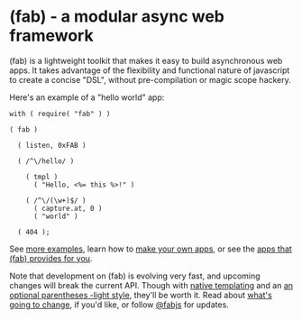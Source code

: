 (fab) - a modular async web framework
=====================================

(fab) is a lightweight toolkit that makes it easy to build asynchronous web apps. It takes advantage of the flexibility and functional nature of javascript to create a concise "DSL", without pre-compilation or magic scope hackery.

Here's an example of a "hello world" app:

    with ( require( "fab" ) ) 
    
    ( fab )
    
      ( listen, 0xFAB )
      
      ( /^\/hello/ )
      
        ( tmpl )
          ( "Hello, <%= this %>!" )
    
        ( /^\/(\w+)$/ )
          ( capture.at, 0 )
          ( "world" )
      
      ( 404 );
    
See [more examples](http://github.com/jed/fab/tree/master/examples/), learn how to [make your own apps](http://wiki.github.com/jed/fab/fab-app-specification), or see the [apps that (fab) provides for you](http://wiki.github.com/jed/fab/built-in-fab-apps).

Note that development on (fab) is evolving very fast, and upcoming changes will break the current API. Though with [native templating](http://gist.github.com/382827) and an [an optional parentheses -light style](http://gist.github.com/382975), they'll be worth it. Read about [what's going to change](http://gist.github.com/385361), if you'd like, or follow [@fabjs](http://twitter.com/fabjs) for updates.